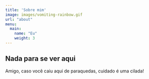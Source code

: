 ```yaml
---
title: 'Sobre mim'
image: images/vomiting-rainbow.gif
url: "about"
menu:
  main:
    name: "Eu"
    weight: 3
---
```


## Nada para se ver aqui

Amigo, caso você caiu aqui de paraquedas, cuidado é uma cilada!
